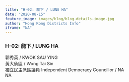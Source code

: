 ```yaml
---
title: "H-02: 龍下 / LUNG HA"
date: "2020-08-15"
feature_image: images/blog/blog-details-image.jpg
author: "Hong Kong Districts Info"
iframe: "NA"
---
```


### H-02: 龍下 / LUNG HA  
郭秀英 / KWOK SAU YING  
黃大仙區 / Wong Tai Sin  
獨立民主派區議員 Independent Democracy Councillor / NA  
NA
